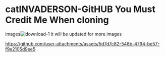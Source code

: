 # catINVADERSON-GitHUB You Must Credit Me When cloning
images![download-1](https://github.com/user-attachments/assets/0f6f9339-bf55-41eb-9a82-7b814bcdf8ea)
it will be updated for more images

https://github.com/user-attachments/assets/5d7d7c82-548b-4794-be57-f9e2105d9ee5

